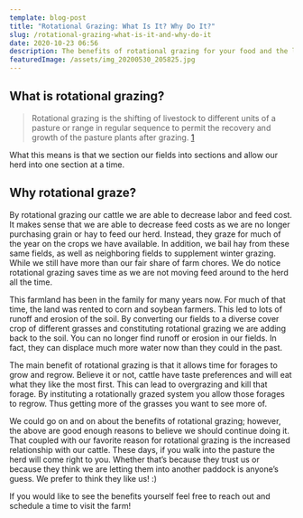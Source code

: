 ```yaml
---
template: blog-post
title: "Rotational Grazing: What Is It? Why Do It?"
slug: /rotational-grazing-what-is-it-and-why-do-it
date: 2020-10-23 06:56
description: The benefits of rotational grazing for your food and the land.
featuredImage: /assets/img_20200530_205825.jpg
---
```

## What is rotational grazing?
> Rotational grazing is the shifting of livestock to different units of a pasture or range in regular sequence to permit the recovery and growth of the pasture plants after grazing. [1](https://www.merriam-webster.com/dictionary/rotation%20grazing)

What this means is that we section our fields into sections and allow our herd into one section at a time.

## Why rotational graze?
By rotational grazing our cattle we are able to decrease labor and feed cost. It makes sense that we are able to decrease feed costs as we are no longer purchasing grain or hay to feed our herd. Instead, they graze for much of the year on the crops we have available. In addition, we bail hay from these same fields, as well as neighboring fields to supplement winter grazing. While we still have more than our fair share of farm chores. We do notice rotational grazing saves time as we are not moving feed around to the herd all the time.

This farmland has been in the family for many years now. For much of that time, the land was rented to corn and soybean farmers. This led to lots of runoff and erosion of the soil. By converting our fields to a diverse cover crop of different grasses and constituting rotational grazing we are adding back to the soil. You can no longer find runoff or erosion in our fields. In fact, they can displace much more water now than they could in the past. 

The main benefit of rotational grazing is that it allows time for forages to grow and regrow. Believe it or not, cattle have taste preferences and will eat what they like the most first. This can lead to overgrazing and kill that forage. By instituting a rotationally grazed system you allow those forages to regrow. Thus getting more of the grasses you want to see more of.

We could go on and on about the benefits of rotational grazing; however, the above are good enough reasons to believe we should continue doing it. That coupled with our favorite reason for rotational grazing is the increased relationship with our cattle. These days, if you walk into the pasture the herd will come right to you. Whether that’s because they trust us or because they think we are letting them into another paddock is anyone’s guess. We prefer to think they like us! :) 

If you would like to see the benefits yourself feel free to reach out and schedule a time to visit the farm!